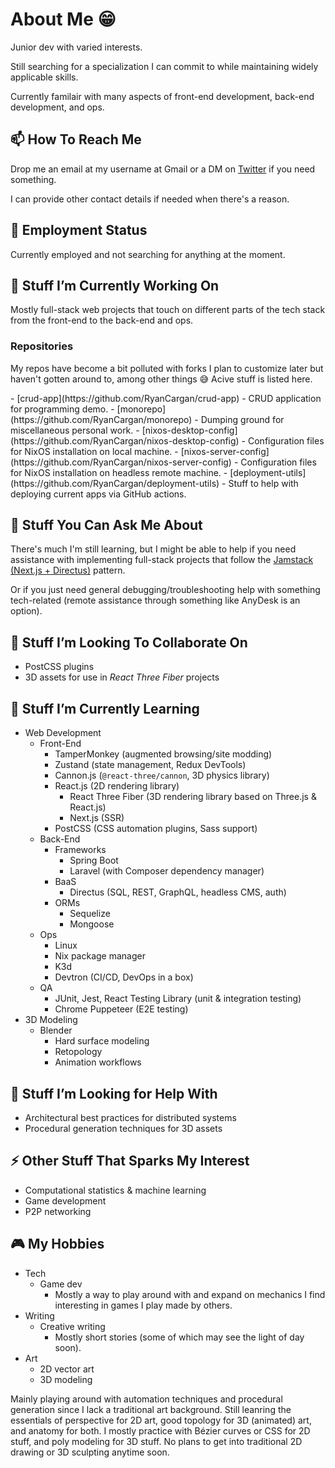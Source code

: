 # About Me 😁

Junior dev with varied interests.

Still searching for a specialization I can commit to while maintaining widely applicable skills.

Currently familair with many aspects of front-end development, back-end development, and ops.

## 📫 How To Reach Me

Drop me an email at my username at Gmail or a DM on [Twitter](https://twitter.com/RyanCargan) if you need something.

I can provide other contact details if needed when there's a reason.

## 💼 Employment Status

Currently employed and not searching for anything at the moment.

## 🔭 Stuff I’m Currently Working On

Mostly full-stack web projects that touch on different parts of the tech stack from the front-end to the back-end and ops.

### Repositories

My repos have become a bit polluted with forks I plan to customize later but haven't gotten around to, among other things 😅
Acive stuff is listed here.

<!-- <div align="center">
    <img src="components/repos.svg" width="400" height="400" alt="css-in-readme">
</div> -->

<span style="display:block" class="card">
  - [crud-app](https://github.com/RyanCargan/crud-app) - CRUD application for programming demo.
  - [monorepo](https://github.com/RyanCargan/monorepo) - Dumping ground for miscellaneous personal work.
  - [nixos-desktop-config](https://github.com/RyanCargan/nixos-desktop-config) - Configuration files for NixOS installation on local machine.
  - [nixos-server-config](https://github.com/RyanCargan/nixos-server-config) - Configuration files for NixOS installation on headless remote machine.
  - [deployment-utils](https://github.com/RyanCargan/deployment-utils) - Stuff to help with deploying current apps via GitHub actions.
</span>

## 💬 Stuff You Can Ask Me About

There's much I'm still learning, but I might be able to help if you need assistance with implementing full-stack projects that follow the [Jamstack (Next.js + Directus)](https://jamstack.org) pattern.

Or if you just need general debugging/troubleshooting help with something tech-related (remote assistance through something like AnyDesk is an option).

## 👯 Stuff I’m Looking To Collaborate On

- PostCSS plugins
- 3D assets for use in _React Three Fiber_ projects

## 🌱 Stuff I’m Currently Learning

- Web Development
  - Front-End
    - TamperMonkey (augmented browsing/site modding)
    - Zustand (state management, Redux DevTools)
    - Cannon.js (`@react-three/cannon`, 3D physics library)
    - React.js (2D rendering library)
      - React Three Fiber (3D rendering library based on Three.js & React.js)
      - Next.js (SSR)
    - PostCSS (CSS automation plugins, Sass support)
  - Back-End
    - Frameworks
      - Spring Boot
      - Laravel (with Composer dependency manager)
    - BaaS
      - Directus (SQL, REST, GraphQL, headless CMS, auth)
    - ORMs
      - Sequelize
      - Mongoose
  - Ops
    - Linux
    - Nix package manager
    - K3d
    - Devtron (CI/CD, DevOps in a box)
  - QA
    - JUnit, Jest, React Testing Library (unit & integration testing)
    - Chrome Puppeteer (E2E testing)
- 3D Modeling
  - Blender
    - Hard surface modeling
    - Retopology
    - Animation workflows

## 🤔 Stuff I’m Looking for Help With

- Architectural best practices for distributed systems
- Procedural generation techniques for 3D assets

## ⚡ Other Stuff That Sparks My Interest

- Computational statistics & machine learning
- Game development
- P2P networking

## 🎮 My Hobbies

- Tech
  - Game dev
    - Mostly a way to play around with and expand on mechanics I find interesting in games I play made by others.
- Writing
  - Creative writing
    - Mostly short stories (some of which may see the light of day soon).
- Art
  - 2D vector art
  - 3D modeling

Mainly playing around with automation techniques and procedural generation since I lack a traditional art background.
Still leanring the essentials of perspective for 2D art, good topology for 3D (animated) art, and anatomy for both.
I mostly practice with Bézier curves or CSS for 2D stuff, and poly modeling for 3D stuff.
No plans to get into traditional 2D drawing or 3D sculpting anytime soon.

<!--
**RyanCargan/RyanCargan** is a ✨ _special_ ✨ repository because its `README.md` (this file) appears on your GitHub profile.

Here are some ideas to get you started:

- 🔭 I’m currently working on ...
- 🌱 I’m currently learning ...
- 👯 I’m looking to collaborate on ...
- 🤔 I’m looking for help with ...
- 💬 Ask me about ...
- 📫 How to reach me: ...
- 😄 Pronouns: ...
- ⚡ Fun fact: ...
-->
